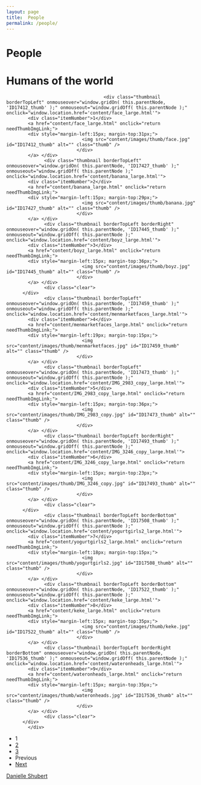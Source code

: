 ```yaml
---
layout: page
title:  People
permalink: /people/
---
```



<link rel="stylesheet" type="text/css" media="screen" title="Custom Settings" href="content/custom.css" >
<link rel="stylesheet" type="text/css" media="screen" title="Custom Settings" href="./resources/css/master.css" >


<script type="text/javascript">
window.AgMode = "publish";
cellRolloverColor="#A1A1A1";
cellColor="#949494";
</script>
<script type="text/javascript" src="./resources/js/live_update.js">
</script>


<div id="wrapper_thumb">
  
  
  <div id="sitetitle">
    <h1 onclick="clickTarget( this, 'metadata.siteTitle.value' );" id="metadata.siteTitle.value" class="textColor">People</h1>
  </div>
  <div id="collectionHeader">
    <h1 onclick="clickTarget( this, 'metadata.groupTitle.value' );" id="metadata.groupTitle.value" class="textColor">Humans of the world</h1>
    <p onclick="clickTarget( this, 'metadata.groupDescription.value' );" id="metadata.groupDescription.value" class="textColor"></p>
  </div>


  
  <div id="stage">
    <div id="index">
              
		
                                        <div class="thumbnail borderTopLeft" onmouseover="window.gridOn( this.parentNode, 'ID17412_thumb' );" onmouseout="window.gridOff( this.parentNode );" onclick="window.location.href='content/face_large.html'">
            <div class="itemNumber">1</div>
            <a href="content/face_large.html" onclick="return needThumbImgLink;">
            <div style="margin-left:15px; margin-top:31px;">
                                <img src="content/images/thumb/face.jpg" id="ID17412_thumb" alt="" class="thumb" />
                              </div>
            </a> </div>
                  <div class="thumbnail borderTopLeft" onmouseover="window.gridOn( this.parentNode, 'ID17427_thumb' );" onmouseout="window.gridOff( this.parentNode );" onclick="window.location.href='content/banana_large.html'">
            <div class="itemNumber">2</div>
            <a href="content/banana_large.html" onclick="return needThumbImgLink;">
            <div style="margin-left:15px; margin-top:29px;">
                                <img src="content/images/thumb/banana.jpg" id="ID17427_thumb" alt="" class="thumb" />
                              </div>
            </a> </div>
                  <div class="thumbnail borderTopLeft borderRight" onmouseover="window.gridOn( this.parentNode, 'ID17445_thumb' );" onmouseout="window.gridOff( this.parentNode );" onclick="window.location.href='content/boyz_large.html'">
            <div class="itemNumber">3</div>
            <a href="content/boyz_large.html" onclick="return needThumbImgLink;">
            <div style="margin-left:15px; margin-top:36px;">
                                <img src="content/images/thumb/boyz.jpg" id="ID17445_thumb" alt="" class="thumb" />
                              </div>
            </a> </div>
                  <div class="clear">
          </div>
                  <div class="thumbnail borderTopLeft" onmouseover="window.gridOn( this.parentNode, 'ID17459_thumb' );" onmouseout="window.gridOff( this.parentNode );" onclick="window.location.href='content/menmarketfaces_large.html'">
            <div class="itemNumber">4</div>
            <a href="content/menmarketfaces_large.html" onclick="return needThumbImgLink;">
            <div style="margin-left:19px; margin-top:15px;">
                                <img src="content/images/thumb/menmarketfaces.jpg" id="ID17459_thumb" alt="" class="thumb" />
                              </div>
            </a> </div>
                  <div class="thumbnail borderTopLeft" onmouseover="window.gridOn( this.parentNode, 'ID17473_thumb' );" onmouseout="window.gridOff( this.parentNode );" onclick="window.location.href='content/IMG_2983_copy_large.html'">
            <div class="itemNumber">5</div>
            <a href="content/IMG_2983_copy_large.html" onclick="return needThumbImgLink;">
            <div style="margin-left:15px; margin-top:36px;">
                                <img src="content/images/thumb/IMG_2983_copy.jpg" id="ID17473_thumb" alt="" class="thumb" />
                              </div>
            </a> </div>
                  <div class="thumbnail borderTopLeft borderRight" onmouseover="window.gridOn( this.parentNode, 'ID17493_thumb' );" onmouseout="window.gridOff( this.parentNode );" onclick="window.location.href='content/IMG_3246_copy_large.html'">
            <div class="itemNumber">6</div>
            <a href="content/IMG_3246_copy_large.html" onclick="return needThumbImgLink;">
            <div style="margin-left:15px; margin-top:23px;">
                                <img src="content/images/thumb/IMG_3246_copy.jpg" id="ID17493_thumb" alt="" class="thumb" />
                              </div>
            </a> </div>
                  <div class="clear">
          </div>
                  <div class="thumbnail borderTopLeft borderBottom" onmouseover="window.gridOn( this.parentNode, 'ID17508_thumb' );" onmouseout="window.gridOff( this.parentNode );" onclick="window.location.href='content/yogurtgirls2_large.html'">
            <div class="itemNumber">7</div>
            <a href="content/yogurtgirls2_large.html" onclick="return needThumbImgLink;">
            <div style="margin-left:18px; margin-top:15px;">
                                <img src="content/images/thumb/yogurtgirls2.jpg" id="ID17508_thumb" alt="" class="thumb" />
                              </div>
            </a> </div>
                  <div class="thumbnail borderTopLeft borderBottom" onmouseover="window.gridOn( this.parentNode, 'ID17522_thumb' );" onmouseout="window.gridOff( this.parentNode );" onclick="window.location.href='content/keke_large.html'">
            <div class="itemNumber">8</div>
            <a href="content/keke_large.html" onclick="return needThumbImgLink;">
            <div style="margin-left:15px; margin-top:35px;">
                                <img src="content/images/thumb/keke.jpg" id="ID17522_thumb" alt="" class="thumb" />
                              </div>
            </a> </div>
                  <div class="thumbnail borderTopLeft borderRight borderBottom" onmouseover="window.gridOn( this.parentNode, 'ID17536_thumb' );" onmouseout="window.gridOff( this.parentNode );" onclick="window.location.href='content/wateronheads_large.html'">
            <div class="itemNumber">9</div>
            <a href="content/wateronheads_large.html" onclick="return needThumbImgLink;">
            <div style="margin-left:15px; margin-top:35px;">
                                <img src="content/images/thumb/wateronheads.jpg" id="ID17536_thumb" alt="" class="thumb" />
                              </div>
            </a> </div>
                  <div class="clear">
          </div>
            </div>
  </div>
  <div class="clear">
  </div>

  
  <div class="pagination">
    <ul>
                        <li class="current textColor">1</li>
                  <li class="textColor"> <a href="index_2.html">2</a> </li>
                  <li class="textColor"> <a href="index_3.html">3</a> </li>
                			      <li class="previous textColor"> Previous </li>
							      <li class="next textColor"> <a class="paginationLinks" href="index_2.html">Next</a> </li>
				          </ul>
  </div>


  
  <div id="contact">
          <a href="https://daniellefraboni-github-io-daniellefraboni.c9.io/people/"> <p
        class="textColor" id="metadata.contactInfo.value">Danielle Shubert</p>
          </a>
      </div>
  <div class="clear">
  </div>
</div>
